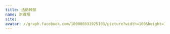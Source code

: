 ```yaml
---
title: 活動幹部
name: 洪得翔
site:
avatar: //graph.facebook.com/100000331925103/picture?width=100&height=100
---
```


<!-- 這邊應該放介紹 -->

